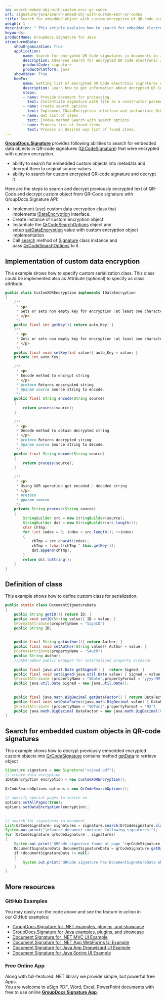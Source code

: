 ```yaml
---
id: search-embed-obj-with-custom-encr-qr-codes
url: signature/java/search-embed-obj-with-custom-encr-qr-codes
title: Search for embedded object with custom encryption of QR-code signatures
weight: 1
description: " This article explains how to search for embedded electronic signatures with custom encryption in QR-code electronic signatures. This topic contains example of custom encryption, class definition and search for encrypted objects in the QR-codes with GroupDocs.Signature."
keywords: 
productName: GroupDocs.Signature for Java
structuredData:
    showOrganization: True
    application:    
        name: Search for encrypted QR Code signatures in documents in Java    
        description: Advanced search for encrypted QR Code electronic signatures in various documents with Java language and GroupDocs.Signature for Java APIs
        productCode: signature
        productPlatform: java 
    showVideo: True
    howTo:
        name: Getting list of encrypted QR Code electronic signatures using Java 
        description: Learn how to get information about encrypted QR Code electronic signatures in documents with Java
        steps:
        - name: Provide document for processing.
          text: Instantiate Signature with file as a constructor parameter. You can pass either file path or file stream. 
        - name: Create search options 
          text: Implement IDataEncryption interface and instantiate QrCodeSearchOptions object providing encryption object.
        - name: Get list of items 
          text: Invoke method Search with search options.
        - name: Process list of found items
          text: Process in desired way list of found items.
---
```

[**GroupDocs.Signature**](https://products.groupdocs.com/signature/java) provides following abilities to search for embedded data objects in QR-code signatures ([QrCodeSignature](https://reference.groupdocs.com/java/signature/com.groupdocs.signature.domain.signatures/QrCodeSignature)) that were encrypted with custom encryption.  
*   ability to search for embedded custom objects into metadata and decrypt them to original source values
*   ability to search for custom encrypted QR-code signature and decrypt it  

Here are the steps to search and decrypt previously encrypted text of QR-Code and decrypt custom object from QR-Code signature with GroupDocs.Signature API:

*   Implement (use) custom data encryption class that implements [IDataEncryption](https://reference.groupdocs.com/java/signature/com.groupdocs.signature.domain.extensions.encryption/IDataEncryption) interface.    
*   Create instance of custom encryption object      
*   Instantiate the [QrCodeSearchOptions](https://reference.groupdocs.com/java/signature/com.groupdocs.signature.options.search/QrCodeSearchOptions) object and setup [setDataEncryption](https://reference.groupdocs.com/java/signature/com.groupdocs.signature.options.search/QrCodeSearchOptions#setDataEncryption(com.groupdocs.signature.domain.extensions.encryption.IDataEncryption)) value with custom encryption object implementation      
*   Call [search](https://reference.groupdocs.com/java/signature/com.groupdocs.signature/Signature#search(java.lang.Class,%20com.groupdocs.signature.options.search.SearchOptions)) method of [Signature](https://reference.groupdocs.com/java/signature/com.groupdocs.signature/Signature) class instance and pass [QrCodeSearchOptions](https://reference.groupdocs.com/java/signature/com.groupdocs.signature.options.search/QrCodeSearchOptions) to it.
    

## Implementation of custom data encryption

This example shows how to specify custom serialization class. This class could be implemented also as Attribute (optional) to specify as class attribute.

```java
public class CustomXOREncryption implements IDataEncryption
{
    /**
     * <p>
     * Gets or sets non empty key for encryption (at least one character)
     * </p>
     */
    public final int getKey(){ return auto_Key; }
    /**
     * <p>
     * Gets or sets non empty key for encryption (at least one character)
     * </p>
     */
    public final void setKey(int value){ auto_Key = value; }
    private int auto_Key;
 
    /**
     * <p>
     * Encode method to encrypt string.
     * </p>
     * @return Returns enccrypted string
     * @param source Source string to encode.
     */
    public final String encode(String source)
    {
        return process(source);
    }
 
    /**
     * <p>
     * Decode method to obtain decrypted string.
     * </p>
     * @return Returns decrypted string
     * @param source Source string to decode.
     */
    public final String decode(String source)
    {
        return process(source);
    }
 
    /**
     * <p>
     * Using XOR operation get encoded / decoded string
     * </p>
     * @return
     * @param source
     */
    private String process(String source)
    {
        StringBuilder src = new StringBuilder(source);
        StringBuilder dst = new StringBuilder(src.length());
        char chTmp;
        for (int index = 0; index < src.length(); ++index)
        {
            chTmp = src.charAt(index);
            chTmp = (char)(chTmp ^ this.getKey());
            dst.append(chTmp);
        }
        return dst.toString();
    }
}
```

## Definition of class

This example shows how to define custom class for serialization.

```java
public static class DocumentSignatureData
{
    public String getID(){ return ID; }
    public void setID(String value){ ID = value; }
    @FormatAttribute(propertyName = "SignID")
    public String ID;
 
 
    public final String getAuthor(){ return Author; }
    public final void setAuthor(String value){ Author = value; }
    @FormatAttribute(propertyName = "SAuth")
    public String Author;
    //JAVA-added public wrapper for internalized property accessor
 
    public final java.util.Date getSigned() {  return Signed; }
    public final void setSigned(java.util.Date value) { Signed = value; }
    @FormatAttribute (propertyName = "SDate",propertyFormat = "yyyy-MM-dd")
    public java.util.Date Signed = new java.util.Date();
 
 
    public final java.math.BigDecimal getDataFactor() { return DataFactor; }
    public final void setDataFactor(java.math.BigDecimal value) { DataFactor = value; }
    @FormatAttribute (propertyName = "SDFact",propertyFormat = "N2")
    public java.math.BigDecimal DataFactor = new java.math.BigDecimal(0.01);
}
```

## Search for embedded custom objects in QR-code signatures

This example shows how to decrypt previously embedded encrypted custom objects into [QrCodeSignature](https://reference.groupdocs.com/java/signature/com.groupdocs.signature.domain.signatures/QrCodeSignature) contains method [getData](https://reference.groupdocs.com/signature/java/com.groupdocs.signature.domain.signatures/QrCodeSignature#getData(java.lang.Class)) to retrieve object

```java
Signature signature = new Signature("signed.pdf");
// create data encryption
IDataEncryption encryption = new CustomXOREncryption();
 
QrCodeSearchOptions options = new QrCodeSearchOptions();
 
// specify special pages to search on
options.setAllPages(true);
options.setDataEncryption(encryption);
 
 
// search for signatures in document
List<QrCodeSignature> signatures = signature.search(QrCodeSignature.class,options);
System.out.print("\nSource document contains following signatures:");
for (QrCodeSignature qrCodeSignature : signatures)
{
    System.out.print("QRCode signature found at page "+qrCodeSignature.getPageNumber()+" with type "+ qrCodeSignature.getEncodeType());
    DocumentSignatureData documentSignatureData = qrCodeSignature.getData(DocumentSignatureData.class);
    if (documentSignatureData != null)
    {
        System.out.print("QRCode signature has DocumentSignatureData object:\n ID = " + documentSignatureData.getID() + ", Author = " + documentSignatureData.getAuthor() + ", Signed = " + documentSignatureData.getSigned() + ", DataFactor "+documentSignatureData.getDataFactor());
    }
}
```

## More resources

### GitHub Examples 

You may easily run the code above and see the feature in action in our GitHub examples:

*   [GroupDocs.Signature for .NET examples, plugins, and showcase](https://github.com/groupdocs-signature/GroupDocs.Signature-for-.NET)    
*   [GroupDocs.Signature for Java examples, plugins, and showcase](https://github.com/groupdocs-signature/GroupDocs.Signature-for-Java)    
*   [Document Signature for .NET MVC UI Example](https://github.com/groupdocs-signature/GroupDocs.Signature-for-.NET-MVC)    
*   [Document Signature for .NET App WebForms UI Example](https://github.com/groupdocs-signature/GroupDocs.Signature-for-.NET-WebForms)    
*   [Document Signature for Java App Dropwizard UI Example](https://github.com/groupdocs-signature/GroupDocs.Signature-for-Java-Dropwizard)   
*   [Document Signature for Java Spring UI Example](https://github.com/groupdocs-signature/GroupDocs.Signature-for-Java-Spring)
    

### Free Online App 

Along with full-featured .NET library we provide simple, but powerful free Apps.  
You are welcome to eSign PDF, Word, Excel, PowerPoint documents with free to use online **[GroupDocs Signature App](https://products.groupdocs.app/signature)**.
